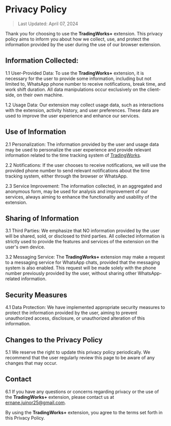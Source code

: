 # Privacy Policy

> Last Updated: April 07, 2024

Thank you for choosing to use the **TradingWorks+** extension. This privacy policy aims to inform you about how we collect, use, and protect the information provided by the user during the use of our browser extension.

## Information Collected:

1.1 User-Provided Data: To use the **TradingWorks+** extension, it is necessary for the user to provide some information, including but not limited to, WhatsApp phone number to receive notifications, break time, and work shift duration. All data manipulations occur exclusively on the client-side, on their own machine.

1.2 Usage Data: Our extension may collect usage data, such as interactions with the extension, activity history, and user preferences. These data are used to improve the user experience and enhance our services.

## Use of Information

2.1 Personalization: The information provided by the user and usage data may be used to personalize the user experience and provide relevant information related to the time tracking system of [TradingWorks](https://app.tradingworks.net/).

2.2 Notifications: If the user chooses to receive notifications, we will use the provided phone number to send relevant notifications about the time tracking system, either through the browser or WhatsApp.

2.3 Service Improvement: The information collected, in an aggregated and anonymous form, may be used for analysis and improvement of our services, always aiming to enhance the functionality and usability of the extension.

## Sharing of Information

3.1 Third Parties: We emphasize that NO information provided by the user will be shared, sold, or disclosed to third parties. All collected information is strictly used to provide the features and services of the extension on the user's own device.

3.2 Messaging Service: The **TradingWorks+** extension may make a request to a messaging service for WhatsApp chats, provided that the messaging system is also enabled. This request will be made solely with the phone number previously provided by the user, without sharing other WhatsApp-related information.

## Security Measures

4.1 Data Protection: We have implemented appropriate security measures to protect the information provided by the user, aiming to prevent unauthorized access, disclosure, or unauthorized alteration of this information.

## Changes to the Privacy Policy

5.1 We reserve the right to update this privacy policy periodically. We recommend that the user regularly review this page to be aware of any changes that may occur.

## Contact

6.1 If you have any questions or concerns regarding privacy or the use of the **TradingWorks+** extension, please contact us at ernane.juinor25@gmail.com.

By using the **TradingWorks+** extension, you agree to the terms set forth in this Privacy Policy.